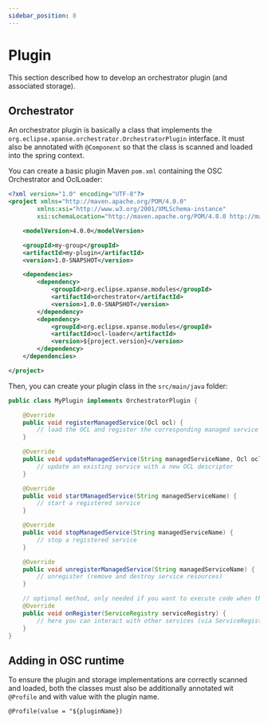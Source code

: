 ```yaml
---
sidebar_position: 8
---
```


# Plugin

This section described how to develop an orchestrator plugin (and associated storage).

## Orchestrator

An orchestrator plugin is basically a class that implements
the `org.eclipse.xpanse.orchestrator.OrchestratorPlugin`
interface. It must also be annotated with `@Component` so that the class is scanned and loaded into
the spring context.

You can create a basic plugin Maven `pom.xml` containing the OSC Orchestrator and OclLoader:

```xml
<?xml version="1.0" encoding="UTF-8"?>
<project xmlns="http://maven.apache.org/POM/4.0.0"
        xmlns:xsi="http://www.w3.org/2001/XMLSchema-instance"
        xsi:schemaLocation="http://maven.apache.org/POM/4.0.0 http://maven.apache.org/xsd/maven-4.0.0.xsd">

    <modelVersion>4.0.0</modelVersion>

    <groupId>my-group</groupId>
    <artifactId>my-plugin</artifactId>
    <version>1.0-SNAPSHOT</version>

    <dependencies>
        <dependency>
            <groupId>org.eclipse.xpanse.modules</groupId>
            <artifactId>orchestrator</artifactId>
            <version>1.0.0-SNAPSHOT</version>
        </dependency>
        <dependency>
            <groupId>org.eclipse.xpanse.modules</groupId>
            <artifactId>ocl-loader</artifactId>
            <version>${project.version}</version>
        </dependency>
    </dependencies>

</project>
```

Then, you can create your plugin class in the `src/main/java` folder:

```java
public class MyPlugin implements OrchestratorPlugin {

    @Override
    public void registerManagedService(Ocl ocl) {
        // load the OCL and register the corresponding managed service (creating all required resources)
    }

    @Override
    public void updateManagedService(String managedServiceName, Ocl ocl) {
        // update an existing service with a new OCL descriptor
    }

    @Override
    public void startManagedService(String managedServiceName) {
        // start a registered service
    }

    @Override
    public void stopManagedService(String managedServiceName) {
        // stop a registered service
    }

    @Override
    public void unregisterManagedService(String managedServiceName) {
        // unregister (remove and destroy service resources)
    }

    // optional method, only needed if you want to execute code when the plugin is loaded
    @Override
    public void onRegister(ServiceRegistry serviceRegistry) {
        // here you can interact with other services (via ServiceRegistry) in the OSC runtime
    }
}
```

## Adding in OSC runtime

To ensure the plugin and storage implementations are correctly scanned and loaded, both the classes
must also be additionally annotated wit  `@Profile` and with value with the plugin name.

```@Profile(value = "${pluginName})```
